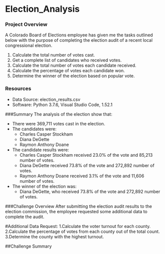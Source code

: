# Election_Analysis

### Project Overview
A Colorado Board of Elections employee has given me the tasks outlined below with the purpose of completing the election audit of a recent local congressional election.


1. Calculate the total number of votes cast.
2. Get a complete list of candidates who received votes.
3. Calculate the total number of votes each candidate received.
4. Calculate the percentage of votes each candidate won.
5. Determine the winner of the election based on popular vote.

### Resources
- Data Source: election_results.csv
- Software: Python 3.7.6, Visual Studio Code, 1.52.1

###Summary
The analysis of the election show that:
- There were 369,711 votes cast in the election.
- The candidates were:
    - Charles Casper Stockham
    - Diana DeGette
    - Raymon Anthony Doane
- The candidate results were:
    - Charles Casper Stockham received 23.0% of the vote and 85,213 number of votes.
    - Diana DeGette received 73.8% of the vote and 272,892 number of votes.
    - Raymon Anthony Doane received 3.1% of the vote and 11,606 number of votes.
- The winner of the election was:
    - Diana DeGette, who received 73.8% of the vote and 272,892 number of votes.

###Challenge Overview
After submitting the election audit results to the election commission, the employee requested some additional data to complete the audit. 

#Additional Data Request:
1.Calculate the voter turnout for each county.
2.Calculate the percentage of votes from each county out of the total count.
3.Determine the county with the highest turnout.

##Challenge Summary